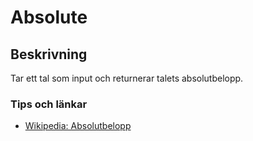 # Absolute

## Beskrivning
Tar ett tal som input och returnerar talets absolutbelopp.

### Tips och länkar

* [Wikipedia: Absolutbelopp](https://sv.wikipedia.org/wiki/Absolutbelopp)